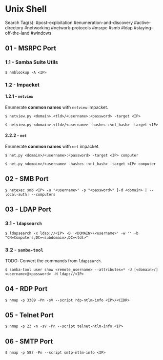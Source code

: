# Unix Shell

Search Tag(s): #post-exploitation #enumeration-and-discovery #active-directory #networking #network-protocols #msrpc #smb #ldap #staying-off-the-land #windows

## 01 - MSRPC Port

### 1.1 - Samba Suite Utils

```
$ nmblookup -A <IP>
```

### 1.2 - Impacket

#### 1.2.1 - `netview`

Enumerate **common names** with `netview` impacket.

```
$ netview.py <domain>.<tld>/<username>:<password> -target <IP>

$ netview.py <domain>.<tld>/<username> -hashes :<nt_hash> -target <IP>
```

#### 2.2.2 - `net`

Enumerate **common names** with `net` impacket.

```
$ net.py <domain>/<username>:<password> -target <IP> computer

$ net.py <domain>/<username> -hashes :<nt_hash> -target <IP> computer
```

## 02 - SMB Port

```
$ netexec smb <IP> -u "<username>" -p "<password>" [-d <domain> | --local-auth] --computers
```

## 03 - LDAP Port

### 3.1 - `ldapsearch`

```
$ ldapsearch -x ldap://<IP> -D '<DOMAIN>\<username>' -w '' -b "CN=Computers,DC=<subdomain>,DC=<tdl>"
```

### 3.2 - `samba-tool`

TODO: Convert the commands from `ldapsearch`.

```
$ samba-tool user show <remote_username> --attributes=* -U [<domain>/]<username>@<password> -H ldap://<IP>
```

## 04 - RDP Port

```
$ nmap -p 3389 -Pn -sV --script rdp-ntlm-info <IP>/<CIDR>
```

## 05 - Telnet Port

```
$ nmap -p 23 -n -sV -Pn --script telnet-ntlm-info <IP>
```

## 06 - SMTP Port

```
$ nmap -p 587 -Pn --script smtp-ntlm-info <IP>
```